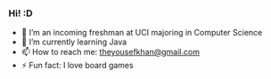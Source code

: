### Hi! :D

<!--
**YKawesome/YKawesome** is a ✨ _special_ ✨ repository because its `README.md` (this file) appears on your GitHub profile.

Here are some ideas to get you started:

- 🔭 I’m currently working on ...
- 🌱 I’m currently learning ...
- 👯 I’m looking to collaborate on ...
- 🤔 I’m looking for help with ...
- 💬 Ask me about ...
- 📫 How to reach me: ...
- 😄 Pronouns: ...
- ⚡ Fun fact: ...
-->

- 🔭 I’m an incoming freshman at UCI majoring in Computer Science
- 🌱 I’m currently learning Java
- 📫 How to reach me: theyousefkhan@gmail.com
- ⚡ Fun fact: I love board games

<!--[![Github Stats](https://github-readme-stats.vercel.app/api?username=YKawesome&hide=prs,issues&count_private=true&show_icons=true&theme=dark&include_all_commits=true&card_width=500)](https://github.com/anuraghazra/github-readme-stats)-->
<!--
[![Top Langs](https://github-readme-stats.vercel.app/api/top-langs/?username=YKawesome&size_weight=0.85&count_weight=0.15&hide=Makefile,Jupyter+Notebook,Roff,HTML,C&card_width=500&theme=dark)](https://github.com/anuraghazra/github-readme-stats)
-->
